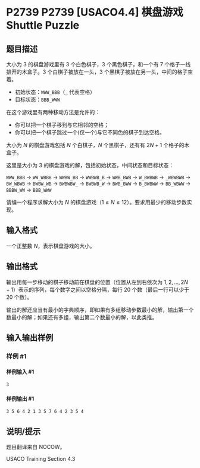 # P2739 P2739 [USACO4.4] 棋盘游戏 Shuttle Puzzle

## 题目描述

大小为 $3$ 的棋盘游戏里有 $3$ 个白色棋子，$3$ 个黑色棋子，和一个有 $7$ 个格子一线排开的木盒子。$3$ 个白棋子被放在一头，$3$ 个黑棋子被放在另一头，中间的格子空着。
- 初始状态：`WWW_BBB`（`_` 代表空格）
- 目标状态：`BBB_WWW`

在这个游戏里有两种移动方法是允许的：
- 你可以把一个棋子移到与它相邻的空格；
- 你可以把一个棋子跳过一个(仅一个)与它不同色的棋子到达空格。

大小为 $N$ 的棋盘游戏包括 $N$ 个白棋子，$N$ 个黑棋子，还有有 $2N+1$ 个格子的木盒子。

这里是大小为 $3$ 的棋盘游戏的解，包括初始状态，中间状态和目标状态：

`WWW_BBB` $\rightarrow$ `WW_WBBB` $\rightarrow$ `WWBW_BB` $\rightarrow$ `WWBWB_B` $\rightarrow$ `WWB_BWB` $\rightarrow$ `W_BWBWB` $\rightarrow$ `_WBWBWB` $\rightarrow$ `BW_WBWB` $\rightarrow$ `BWBW_WB` $\rightarrow$ `BWBWBW_` $\rightarrow$ `BWBWB_W` $\rightarrow$ `BWB_BWW` $\rightarrow$ `B_BWBWW` $\rightarrow$ `BB_WBWW` $\rightarrow$ `BBBW_WW` $\rightarrow$ `BBB_WWW`

请编一个程序求解大小为 $N$ 的棋盘游戏（$1 \le N \le 12$）。要求用最少的移动步数实现。

## 输入格式

一个正整数 $N$，表示棋盘游戏的大小。

## 输出格式

输出用每一步移动的棋子移动前在棋盘的位置（位置从左到右依次为 $1,2,\dots,2N+1$）表示的序列，每个数字之间以空格分隔，每行 $20$ 个数（最后一行可以少于 $20$ 个数）。

输出的解还应当有最小的字典顺序，即如果有多组移动步数最小的解，输出第一个数最小的解；如果还有多组，输出第二个数最小的解，以此类推。

## 输入输出样例

### 样例 #1

#### 样例输入 #1

```
3
```

#### 样例输出 #1

```
3 5 6 4 2 1 3 5 7 6 4 2 3 5 4
```

## 说明/提示

题目翻译来自 NOCOW。

USACO Training Section 4.3
